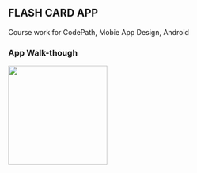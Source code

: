 ## FLASH CARD APP

Course work for CodePath, Mobie App Design, Android 

### App Walk-though
<img src="https://imgur.com/xRwQRQQ.gif" width=200><br>



